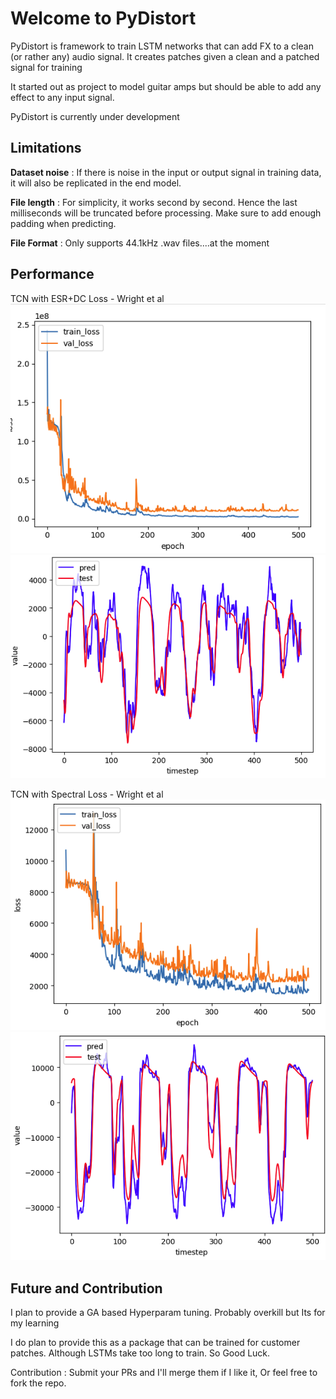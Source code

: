 # Welcome to PyDistort

PyDistort is framework to train LSTM networks that can add FX to a clean (or rather any) audio signal. It creates patches given a clean and a patched signal for training

It started out as project to model guitar amps but should be able to add any effect to any input signal. 

PyDistort is currently under development

## Limitations

**Dataset noise** : If there is noise in the input or output signal in training data, it will also be replicated in the end model.

**File length** : For simplicity, it works second by second. Hence the last milliseconds will be truncated before processing. Make sure to add enough padding when predicting.

**File Format** : Only supports 44.1kHz .wav files....at the moment

## Performance
TCN with ESR+DC Loss - Wright et al
![Loss vs epoch - TCN with ESR+DC Loss][TCN_Wright_Loss]
![Test and Predicted waveform - TCN with ESR+DC Loss][TCN_Wright_Pred]

TCN with Spectral Loss - Wright et al
![Loss vs epoch - TCN with Spectral Loss][TCN_Steinmetz_Loss]
![Test and Predicted waveform - TCN with Spectral Loss][TCN_Steinmetz_Pred]

## Future and Contribution

I plan to provide a GA based Hyperparam tuning. Probably overkill but Its for my learning

I do plan to provide this as a package that can be trained for customer patches. Although LSTMs take too long to train. So Good Luck.

Contribution : Submit your PRs and I'll merge them if I like it, Or feel free to fork the repo. 


[TCN_Wright_Loss]: Performance/TCN_Wright_Loss.png
[TCN_Wright_Pred]: Performance/TCN_Wright_Pred.png
[TCN_Steinmetz_Loss]: Performance/TCN_Steinmetz_Loss.png
[TCN_Steinmetz_Pred]: Performance/TCN_Steinmetz_Pred.png